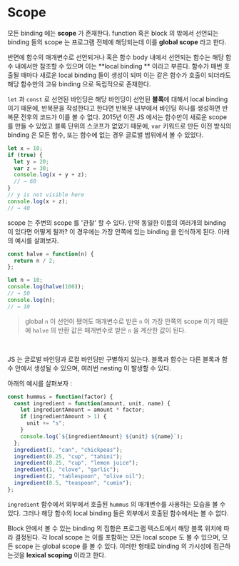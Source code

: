 # Scope

모든 binding 에는 **scope** 가 존재한다. function 혹은 block 의 밖에서 선언되는 binding 들의 scope 는 프로그램 전체에 해당되는데 이를 **global scope** 라고 한다.

반면에 함수의 매개변수로 선언되거나 혹은 함수 body 내에서 선언되는 함수는 해당 함수 내에서만 참조할 수 있으며 이는 **local binding ** 이라고 부른다. 함수가 매번 호출될 때마다 새로운 local binding 들이 생성이 되며 이는 같은 함수가 호출이 되더라도 해당 함수만의 고유 binding 으로 독립적으로 존재한다.

`let` 과 `const` 로 선언된 바인딩은 해당 바인딩이 선언된 **블록**에 대해서 local binding 이기 때문에, 반복문을 작성한다고 한다면 반복문 내부에서 바인딩 하나를 생성하면 반복문 전후의 코드가 이를 볼 수 없다. 2015년 이전 JS 에서는 함수만이 새로운 scope 를 만들 수 있었고 블록 단위의 스코프가 없었기 때문에, `var` 키워드로 만든 이전 방식의 binding 은 모든 함수, 또는 함수에 없는 경우 글로벌 범위에서 볼 수 있었다.

```js
let x = 10;
if (true) {
  let y = 20;
  var z = 30;
  console.log(x + y + z);
  // → 60
}
// y is not visible here
console.log(x + z);
// → 40
```

scope 는 주변의 scope 를 '관찰' 할 수 있다. 만약 동일한 이름의 여러개의 binding 이 있다면 어떻게 될까? 이 경우에는 가장 안쪽에 있는 binding 을 인식하게 된다. 아래의 예시를 살펴보자.

```js
const halve = function(n) {
  return n / 2;
};

let n = 10;
console.log(halve(100));
// → 50
console.log(n);
// → 10
```

> global `n` 이 선언이 됐어도 매개변수로 받은 `n` 이 가장 안쪽의 scope 이기 때문에 `halve` 의 반환 값은 매개변수로 받은 `n` 을 계산한 값이 된다.

<br>

JS 는 글로벌 바인딩과 로컬 바인딩만 구별하지 않는다. 블록과 함수는 다른 블록과 함수 안에서 생성될 수 있으며, 여러번 nesting 이 발생할 수 있다.

아래의 예시를 살펴보자 :

```js
const hummus = function(factor) {
  const ingredient = function(amount, unit, name) {
    let ingredientAmount = amount * factor;
    if (ingredientAmount > 1) {
      unit += "s";
    }
    console.log(`${ingredientAmount} ${unit} ${name}`);
  };
  ingredient(1, "can", "chickpeas");
  ingredient(0.25, "cup", "tahini");
  ingredient(0.25, "cup", "lemon juice");
  ingredient(1, "clove", "garlic");
  ingredient(2, "tablespoon", "olive oil");
  ingredient(0.5, "teaspoon", "cumin");
};
```

`ingredient` 함수에서 외부에서 호출된 `hummus` 의 매개변수를 사용하는 모습을 볼 수 있다. 그러나 해당 함수의 local binding 들은 외부에서 호출된 함수에서는 볼 수 없다.

Block 안에서 볼 수 있는 binding 의 집합은 프로그램 텍스트에서 해당 블록 위치에 따라 결정된다. 각 local scope 는 이를 포함하는 모든 local scope 도 볼 수 있으며, 모든 scope 는 global scope 를 볼 수 있다. 이러한 형태로 binding 의 가시성에 접근하는것을 **lexical scoping** 이라고 한다.

